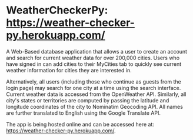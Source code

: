 # WeatherCheckerPy: https://weather-checker-py.herokuapp.com/
A Web-Based database application that allows a user to create an account and search for current weather data for over 200,000 cities. Users who have signed in can add cities to their MyCities tab to quickly see current weather information for cities they are interested in. 

Alternatively, all users (including those who continue as guests from the login page) may search for one city at a time using the search interface. Current weather data is accessed from the OpenWeather API. Similarly, all city's states or territories are computed by passing the latitude and longitude coordinates of the city to Nominatim Geocoding API. All names are further translated to English using the Google Translate API.

The app is being hosted online and can be accessed here at: https://weather-checker-py.herokuapp.com/.
